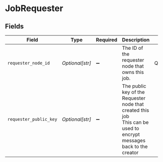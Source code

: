 # JobRequester


## Fields

| Field                                                                                                               | Type                                                                                                                | Required                                                                                                            | Description                                                                                                         | Example                                                                                                             |
| ------------------------------------------------------------------------------------------------------------------- | ------------------------------------------------------------------------------------------------------------------- | ------------------------------------------------------------------------------------------------------------------- | ------------------------------------------------------------------------------------------------------------------- | ------------------------------------------------------------------------------------------------------------------- |
| `requester_node_id`                                                                                                 | *Optional[str]*                                                                                                     | :heavy_minus_sign:                                                                                                  | The ID of the requester node that owns this job.                                                                    | QmXaXu9N5GNetatsvwnTfQqNtSeKAD6uCmarbh3LMRYAcF                                                                      |
| `requester_public_key`                                                                                              | *Optional[str]*                                                                                                     | :heavy_minus_sign:                                                                                                  | The public key of the Requester node that created this job<br/>This can be used to encrypt messages back to the creator |                                                                                                                     |